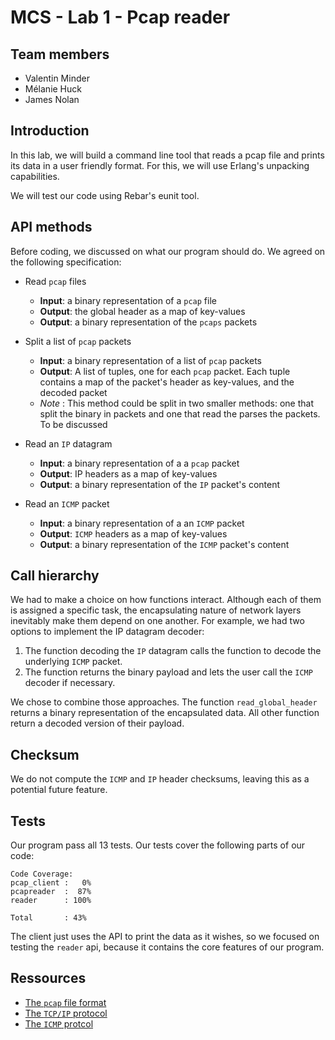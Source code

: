 # MCS - Lab 1 - Pcap reader
## Team members
- Valentin Minder
- Mélanie Huck
- James Nolan

## Introduction
In this lab, we will build a command line tool that reads a pcap file and prints its data in a user friendly format. For this, we will use Erlang's unpacking capabilities.

We will test our code using Rebar's eunit tool.

## API methods
Before coding, we discussed on what our program should do. We agreed on the following specification:  
- Read `pcap` files
  * **Input**: a binary representation of a `pcap` file
  * **Output**: the global header as a map of key-values
  * **Output**: a binary representation of the `pcaps` packets

- Split a list of `pcap` packets
  * **Input**: a binary representation of a list of `pcap` packets
  * **Output**: A list of tuples, one for each `pcap` packet. Each tuple contains a map of the packet's header as key-values, and the decoded packet 
  * *Note* : This method could be split in two smaller methods: one that split the binary in packets and one that read the parses the packets. To be discussed
  
- Read an `IP` datagram
  * **Input**: a binary representation of a a `pcap` packet
  * **Output**: IP headers as a map of key-values
  * **Output**: a binary representation of the `IP` packet's content

- Read an `ICMP` packet
  * **Input**: a binary representation of a an `ICMP` packet
  * **Output**: `ICMP` headers as a map of key-values
  * **Output**: a binary representation of the `ICMP` packet's content

## Call hierarchy
We had to make a choice on how functions interact. Although each of them is assigned a specific task, the encapsulating nature of network layers inevitably make them depend on one another.
For example, we had two options to implement the IP datagram decoder:
1. The function decoding the `IP` datagram calls the function to decode the underlying `ICMP` packet.
2. The function returns the binary payload and lets the user call the `ICMP` decoder if necessary.

We chose to combine those approaches. The function `read_global_header` returns a binary representation of the encapsulated data. All other function return a decoded version of their payload.

## Checksum
We do not compute the `ICMP` and `IP` header checksums, leaving this as a potential future feature.

## Tests
Our program pass all 13 tests. Our tests cover the following parts of our code:
```
Code Coverage:
pcap_client :   0%
pcapreader  :  87%
reader      : 100%

Total       : 43%
```

The client just uses the API to print the data as it wishes, so we focused on testing the `reader` api, because it contains the core features of our program.

## Ressources
- [The `pcap` file format](https://wiki.wireshark.org/Development/LibpcapFileFormat)
- [The `TCP/IP` protocol](http://www.networksorcery.com/enp/protocol/ip.htm)
- [The `ICMP` protcol](http://www.networksorcery.com/enp/protocol/icmp.htm)